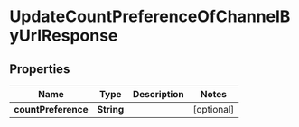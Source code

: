 

# UpdateCountPreferenceOfChannelByUrlResponse


## Properties

| Name | Type | Description | Notes |
|------------ | ------------- | ------------- | -------------|
|**countPreference** | **String** |  |  [optional] |



